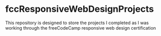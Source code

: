 # fccResponsiveWebDesignProjects
This repository is designed to store the projects I completed as I was working through the freeCodeCamp responsive web design certification
